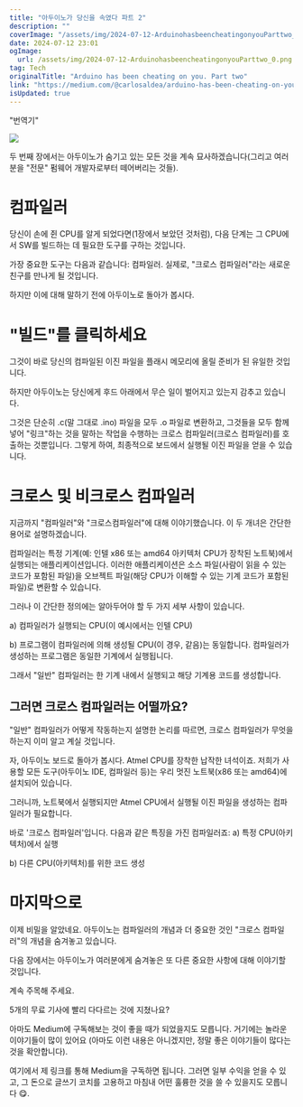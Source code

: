 ```yaml
---
title: "아두이노가 당신을 속였다 파트 2"
description: ""
coverImage: "/assets/img/2024-07-12-ArduinohasbeencheatingonyouParttwo_0.png"
date: 2024-07-12 23:01
ogImage: 
  url: /assets/img/2024-07-12-ArduinohasbeencheatingonyouParttwo_0.png
tag: Tech
originalTitle: "Arduino has been cheating on you. Part two"
link: "https://medium.com/@carlosaldea/arduino-has-been-cheating-on-you-6cca2568c6ca"
isUpdated: true
---
```






"번역기"

<img src="/assets/img/2024-07-12-ArduinohasbeencheatingonyouParttwo_0.png" />

두 번째 장에서는 아두이노가 숨기고 있는 모든 것을 계속 묘사하겠습니다(그리고 여러분을 "전문" 펌웨어 개발자로부터 떼어버리는 것들).

# 컴파일러

<div class="content-ad"></div>

당신이 손에 쥔 CPU를 알게 되었다면(1장에서 보았던 것처럼), 다음 단계는 그 CPU에서 SW를 빌드하는 데 필요한 도구를 구하는 것입니다.

가장 중요한 도구는 다음과 같습니다: 컴파일러.
실제로, "크로스 컴파일러"라는 새로운 친구를 만나게 될 것입니다.

하지만 이에 대해 말하기 전에 아두이노로 돌아가 봅시다.

# "빌드"를 클릭하세요

<div class="content-ad"></div>

그것이 바로 당신의 컴파일된 이진 파일을 플래시 메모리에 올릴 준비가 된 유일한 것입니다.

하지만 아두이노는 당신에게 후드 아래에서 무슨 일이 벌어지고 있는지 감추고 있습니다.

그것은 단순히 .c(말 그대로 .ino) 파일을 모두 .o 파일로 변환하고, 그것들을 모두 함께 넣어 "링크"하는 것을 말하는 작업을 수행하는 크로스 컴파일러(크로스 컴파일러)를 호출하는 것뿐입니다. 그렇게 하여, 최종적으로 보드에서 실행될 이진 파일을 얻을 수 있습니다.

# 크로스 및 비크로스 컴파일러

<div class="content-ad"></div>

지금까지 "컴파일러"와 "크로스컴파일러"에 대해 이야기했습니다. 이 두 개녀은 간단한 용어로 설명하겠습니다.

컴파일러는 특정 기계(예: 인텔 x86 또는 amd64 아키텍처 CPU가 장착된 노트북)에서 실행되는 애플리케이션입니다. 이러한 애플리케이션은 소스 파일(사람이 읽을 수 있는 코드가 포함된 파일)을 오브젝트 파일(해당 CPU가 이해할 수 있는 기계 코드가 포함된 파일)로 변환할 수 있습니다.

그러나 이 간단한 정의에는 알아두어야 할 두 가지 세부 사항이 있습니다.

a) 컴파일러가 실행되는 CPU(이 예시에서는 인텔 CPU)

<div class="content-ad"></div>

b) 프로그램이 컴파일러에 의해 생성될 CPU(이 경우, 같음)는 동일합니다. 컴파일러가 생성하는 프로그램은 동일한 기계에서 실행됩니다.

그래서 "일반" 컴파일러는 한 기계 내에서 실행되고 해당 기계용 코드를 생성합니다.

## 그러면 크로스 컴파일러는 어떨까요?

"일반" 컴파일러가 어떻게 작동하는지 설명한 논리를 따르면, 크로스 컴파일러가 무엇을 하는지 이미 알고 계실 것입니다.

<div class="content-ad"></div>

자, 아두이노 보드로 돌아가 봅시다. Atmel CPU를 장착한 납작한 녀석이죠. 저희가 사용할 모든 도구(아두이노 IDE, 컴파일러 등)는 우리 멋진 노트북(x86 또는 amd64)에 설치되어 있습니다.

그러니까, 노트북에서 실행되지만 Atmel CPU에서 실행될 이진 파일을 생성하는 컴파일러가 필요합니다.

바로 '크로스 컴파일러'입니다. 다음과 같은 특징을 가진 컴파일러죠:
a) 특정 CPU(아키텍처)에서 실행

b) 다른 CPU(아키텍처)를 위한 코드 생성

<div class="content-ad"></div>

# 마지막으로

이제 비밀을 알았네요. 아두이노는 컴파일러의 개념과 더 중요한 것인 "크로스 컴파일러"의 개념을 숨겨놓고 있습니다.

다음 장에서는 아두이노가 여러분에게 숨겨놓은 또 다른 중요한 사항에 대해 이야기할 것입니다.

계속 주목해 주세요.

<div class="content-ad"></div>

5개의 무료 기사에 빨리 다다르는 것에 지쳤나요?

아마도 Medium에 구독해보는 것이 좋을 때가 되었을지도 모릅니다. 거기에는 놀라운 이야기들이 많이 있어요 (아마도 이런 내용은 아니겠지만, 정말 좋은 이야기들이 많다는 것을 확안합니다).

여기에서 제 링크를 통해 Medium을 구독하면 됩니다. 그러면 일부 수익을 얻을 수 있고, 그 돈으로 글쓰기 코치를 고용하고 마침내 어떤 훌륭한 것을 쓸 수 있을지도 모릅니다 😋.